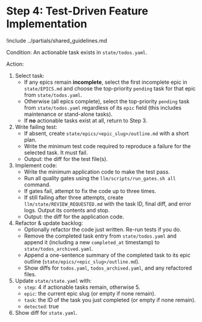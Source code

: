 # Step 4: Test-Driven Feature Implementation

!include ../partials/shared_guidelines.md

Condition: An actionable task exists in `state/todos.yaml`.

Action:
1. Select task:
   * If any epics remain **incomplete**, select the first incomplete epic in `state/EPICS.md` and choose the top-priority `pending` task for that epic from `state/todos.yaml`.
   * Otherwise (all epics complete), select the top-priority `pending` task from `state/todos.yaml` regardless of its `epic` field (this includes maintenance or stand-alone tasks).
   * If **no** actionable tasks exist at all, return to Step 3.
2. Write failing test:
   * If absent, create `state/epics/<epic_slug>/outline.md` with a short plan.
   * Write the minimum test code required to reproduce a failure for the selected task. It must fail.
   * Output: the diff for the test file(s).
3. Implement code:
   * Write the minimum application code to make the test pass.
   * Run all quality gates using the `llm/scripts/run_gates.sh all` command.
   * If gates fail, attempt to fix the code up to three times.
   * If still failing after three attempts, create `llm/state/REVIEW_REQUESTED.md` with the task ID, final diff, and error logs. Output its contents and stop.
   * Output: the diff for the application code.
4. Refactor & update backlog:
   * Optionally refactor the code just written. Re-run tests if you do.
   * Remove the completed task entry from `state/todos.yaml` and append it (including a new `completed_at` timestamp) to `state/todos_archived.yaml`.
   * Append a one-sentence summary of the completed task to its epic outline (`state/epics/<epic_slug>/outline.md`).
   * Show diffs for `todos.yaml`, `todos_archived.yaml`, and any refactored files.
5. Update `state/state.yaml` with:
   * `step`: 4 if actionable tasks remain, otherwise 5.
   * `epic`: the current epic slug (or empty if none remain).
   * `task`: the ID of the task you just completed (or empty if none remain).
   * `detected`: true
6. Show diff for `state.yaml`. 